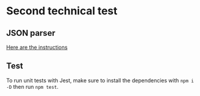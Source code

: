 # Second technical test

## JSON parser

[Here are the instructions](https://ksaar.notion.site/JSON-parser-76dcb0457a394b30a6b8304e9c1b7b6d)

## Test

To run unit tests with Jest, make sure to install the dependencies with `npm i -D` then run `npm test`.
